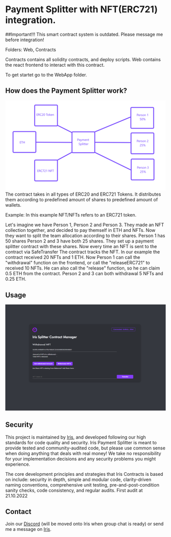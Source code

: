 # Payment Splitter with NFT(ERC721) integration.

##Important!!!
This smart contract system is outdated. Please message me before integration!  

Folders: Web, Contracts

Contracts contains all solidity contracts, and deploy scripts.
Web contains the react frontend to interact with this contract.

To get startet go to the WebApp folder.

## How does the Payment Splitter work?
![Screenshot](SplitterContract.png)
The contract takes in all types of ERC20 and ERC721 Tokens. 
It distributes them according to predefined amount of shares to predefined amount of wallets.

Example:
In this example NFT/NFTs refers to an ERC721 token.

Let's imagine we have Person 1, Person 2 and Person 3. They made an NFT collection together, and decided to pay themself in ETH and NFTs.
Now they want to split the team allocation according to their shares. Person 1 has 50 shares Person 2 and 3 have both 25 shares.
They set up a payment splitter contract with these shares. Now every time an NFT is sent to the contract via SafeTransfer
The contract tracks the NFT.
In our example the contract received 20 NFTs and 1 ETH. Now Person 1 can call the "withdrawal" function on the frontend,
or call the "releaseERC721" to received 10 NFTs. He can also call the "release" function, so he can claim 0.5 ETH from the contract.
Person 2 and 3 can both withdrawal 5 NFTs and 0.25 ETH.

## Usage

![Screenshot](Screenshot.png)

## Security
This project is maintained by [Iris](https://www.iris.to), and developed following our high standards for code quality and security. 
Iris Payment Splitter is meant to provide tested and community-audited code, but please use common sense when doing anything that deals with real money! 
We take no responsibility for your implementation decisions and any security problems you might experience.

The core development principles and strategies that Iris Contracts is based on include: security in depth, simple and modular code, clarity-driven naming conventions, comprehensive unit testing, pre-and-post-condition sanity checks, code consistency, and regular audits.
First audit at 21.10.2022

## Contact
Join our [Discord](https://discord.gg/4CJc74JEUY) (will be moved onto Iris when group chat is ready) or send me a message on [Iris](https://iris.to/?chatWith=ukcw5nlKQTJ-eUaBld6OSKK1g2hWGMMCBSAdtNhxq2E.uj5ExCuzUuQ48k6Io72wAcMVSXDBvTwGZOX7sSy-dEo&s=n4HGTkFoXW9YViI6IqtRkcznsj5werPAPApXiUscm1s&k=Fx%2F2jEBXFAGA).
